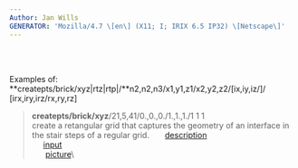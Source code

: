 ```yaml
---
Author: Jan Wills
GENERATOR: 'Mozilla/4.7 \[en\] (X11; I; IRIX 6.5 IP32) \[Netscape\]'
---
```


 \
 

Examples of:   
**createpts/brick/xyz|rtz|rtp|/**n2,n2,n3/x1,y1,z1/x2,y2,z2/\[ix,iy,iz/\]/
\[irx,iry,irz/rx,ry,rz\]

> **createpts/brick/xyz**/21,5,41/0.,0.,0./1.,1.,1./1 1 1\
> create a retangular grid that captures the geometry of an interface in
> the stair steps of a regular grid.
>       [description](description2a.html)\
>      [input](../input_output/lagrit_input2a)\
>       [picture](../html/picture2.html)\
>
